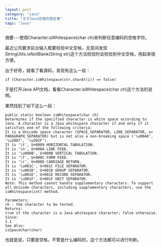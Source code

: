 ```yaml
---
layout: post
category: "java"
title: "关于Java空格的那些事"
tags: "Java"
---
```


摘要---使用Character.isWhitespace(char ch)来判断任意编码的空格字符。  

最近公司要求前台输入框要校验中文空格，无意间发现StringUtils.isNotBlank(String str)这个方法校验时会校验到中文空格，用起来很方便。  

出于好奇，就看了看源码，发现有这么一段：  

    if (Character.isWhitespace(str.charAt(i)) == false)

于是打开Java API文档，看看Character.isWhitespace(char ch)这个方法的说明。  

果然找到了如下这么一段：  

    public static boolean isWhitespace(char ch)
    Determines if the specified character is white space according to Java. A character is a Java whitespace character if and only if it satisfies one of the following criteria:
    It is a Unicode space character (SPACE_SEPARATOR, LINE_SEPARATOR, or PARAGRAPH_SEPARATOR) but is not also a non-breaking space ('\u00A0', '\u2007', '\u202F').
    It is '\t', U+0009 HORIZONTAL TABULATION.
    It is '\n', U+000A LINE FEED.
    It is '\u000B', U+000B VERTICAL TABULATION.
    It is '\f', U+000C FORM FEED.
    It is '\r', U+000D CARRIAGE RETURN.
    It is '\u001C', U+001C FILE SEPARATOR.
    It is '\u001D', U+001D GROUP SEPARATOR.
    It is '\u001E', U+001E RECORD SEPARATOR.
    It is '\u001F', U+001F UNIT SEPARATOR.
    Note: This method cannot handle supplementary characters. To support all Unicode characters, including supplementary characters, use the isWhitespace(int) method.
    
    Parameters:
    ch - the character to be tested.
    Returns:
    true if the character is a Java whitespace character; false otherwise.
    Since:
    1.1
    See Also:
    isSpaceChar(char)

也就是说，只要是空格，不管是什么编码的，这个方法都可以进行判断。  

